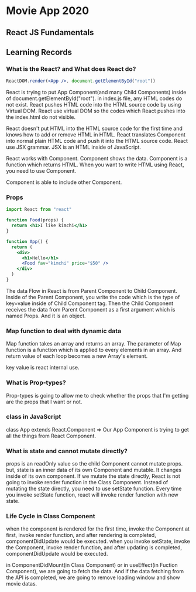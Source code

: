 # Movie App 2020

## React JS Fundamentals

## Learning Records

### What is the React? and What does React do?
```jsx
ReactDOM.render(<App />, document.getElementById("root"))
```

React is trying to put App Component(and many Child Components) inside of document.getElementById("root").
in index.js file, any HTML codes do not exist. React pushes HTML code into the HTML source code by using Virtual DOM.
React use virtual DOM so the codes which React pushes into the index.html do not visible.

React doesn't put HTML into the HTML source code for the first time and knows how to add or remove HTML in HTML.
React translates Component into normal plain HTML code and push it into the HTML source code.
React use JSX grammar. JSX is an HTML inside of JavaScript.

React works with Component.
Component shows the data. Component is a function which returns HTML.
When you want to write HTML using React, you need to use Component.

Component is able to include other Component.

### Props

```jsx
import React from "react"

function Food(props) {
  return <h1>I like kimchi</h1>
}

function App() {
  return (
    <div>
      <h1>Hello</h1>
      <Food fav="kimchi" price="$50" />
    </div>
  )
}
```

The data Flow in React is from Parent Component to Child Component.
Inside of the Parent Component, you write the code which is the type of key=value inside of Child Component tag.
Then the Child Component receives the data from Parent Component as a first argument which is named Props. And it is an object.

### Map function to deal with dynamic data
Map function takes an array and returns an array. The parameter of Map function is a function which is applied to every elements in an array.
And return value of each loop becomes a new Array's element. 

key value is react internal use.

### What is Prop-types?
Prop-types is going to allow me to check whether the props that I'm getting are the props that I want or not.

### class in JavaScript
class App extends React.Component
=> Our App Component is trying to get all the things from React Component.

### What is state and cannot mutate directly?
props is an readOnly value so the child Component cannot mutate props.
but, state is an inner data of its own Component and mutable. It changes inside of its own component.
If we mutate the state directly, React is not going to invoke render function in the Class Component.
Instead of mutating the state directly, you need to use setState function.
Every time you invoke setState function, react will invoke render function with new state.

### Life Cycle in Class Component
when the component is rendered for the first time, invoke the Component at first, invoke render function, and after rendering is completed, componentDidUpdate would be executed. 
when you invoke setState, invoke the Component, invoke render function, and after updating is completed, componentDidUpdate would be executed.

in ComponentDidMount(in Class Component) or in useEffect(in Fuction Component), we are going to fetch the data. And if the data fetching from the API is completed, we are going to remove loading window and show movie datas.

